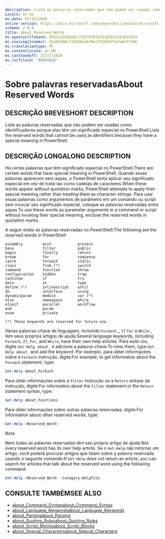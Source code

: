 ```yaml
---
description: Lista as palavras reservadas que não podem ser usadas como identificadores porque elas têm um significado especial no PowerShell.
Locale: en-US
ms.date: 07/23/2020
online version: https://docs.microsoft.com/powershell/module/microsoft.powershell.core/about/about_reserved_words?view=powershell-7.2&WT.mc_id=ps-gethelp
schema: 2.0.0
title: about_Reserved_Words
ms.openlocfilehash: 95911e328a50c173235f47a7610393124781555d
ms.sourcegitcommit: 95d41698c7a2450eeb70ef2fb6507fe7e6eff3b6
ms.translationtype: MT
ms.contentlocale: pt-BR
ms.lasthandoff: 11/17/2020
ms.locfileid: "99597626"
---
```

# <a name="about-reserved-words"></a><span data-ttu-id="e8e3f-103">Sobre palavras reservadas</span><span class="sxs-lookup"><span data-stu-id="e8e3f-103">About Reserved Words</span></span>

## <a name="short-description"></a><span data-ttu-id="e8e3f-104">DESCRIÇÃO BREVE</span><span class="sxs-lookup"><span data-stu-id="e8e3f-104">SHORT DESCRIPTION</span></span>
<span data-ttu-id="e8e3f-105">Lista as palavras reservadas que não podem ser usadas como identificadores porque elas têm um significado especial no PowerShell.</span><span class="sxs-lookup"><span data-stu-id="e8e3f-105">Lists the reserved words that cannot be used as identifiers because they have a special meaning in PowerShell.</span></span>

## <a name="long-description"></a><span data-ttu-id="e8e3f-106">DESCRIÇÃO LONGA</span><span class="sxs-lookup"><span data-stu-id="e8e3f-106">LONG DESCRIPTION</span></span>

<span data-ttu-id="e8e3f-107">Há certas palavras que têm significado especial no PowerShell.</span><span class="sxs-lookup"><span data-stu-id="e8e3f-107">There are certain words that have special meaning in PowerShell.</span></span> <span data-ttu-id="e8e3f-108">Quando essas palavras aparecem sem aspas, o PowerShell tenta aplicar seu significado especial em vez de tratá-las como cadeias de caracteres.</span><span class="sxs-lookup"><span data-stu-id="e8e3f-108">When these words appear without quotation marks, PowerShell attempts to apply their special meaning rather than treating them as character strings.</span></span> <span data-ttu-id="e8e3f-109">Para usar essas palavras como argumentos de parâmetro em um comando ou script sem invocar seu significado especial, coloque as palavras reservadas entre aspas.</span><span class="sxs-lookup"><span data-stu-id="e8e3f-109">To use these words as parameter arguments in a command or script without invoking their special meaning, enclose the reserved words in quotation marks.</span></span>

<span data-ttu-id="e8e3f-110">A seguir estão as palavras reservadas no PowerShell:</span><span class="sxs-lookup"><span data-stu-id="e8e3f-110">The following are the reserved words in PowerShell:</span></span>

```
assembly         exit            process
base             filter          public
begin            finally         return
break            for             sequence
catch            foreach         static
class            from (*)        switch
command          function        throw
configuration    hidden          trap
continue         if              try
data             in              type
define (*)       inlinescript    until
do               interface       using
dynamicparam     module          var (*)
else             namespace       while
elseif           parallel        workflow
end              param
enum             private

(*) These keywords are reserved for future use.
```

<span data-ttu-id="e8e3f-111">Várias palavras-chave de linguagem, incluindo `Foreach` ,, `If` `For` e `While` , têm seus próprios artigos de ajuda.</span><span class="sxs-lookup"><span data-stu-id="e8e3f-111">Several language keywords, including `Foreach`, `If`, `For`, and `While`, have their own help articles.</span></span> <span data-ttu-id="e8e3f-112">Para exibi-los, digite `Get-Help about_` e adicione a palavra-chave.</span><span class="sxs-lookup"><span data-stu-id="e8e3f-112">To view them, type `Get-Help about_` and add the keyword.</span></span> <span data-ttu-id="e8e3f-113">Por exemplo, para obter informações sobre a `Foreach` instrução, digite:</span><span class="sxs-lookup"><span data-stu-id="e8e3f-113">For example, to get information about the `Foreach` statement, type:</span></span>

```powershell
Get-Help about_ForEach
```

<span data-ttu-id="e8e3f-114">Para obter informações sobre a `Filter` instrução ou a `Return` sintaxe da instrução, digite:</span><span class="sxs-lookup"><span data-stu-id="e8e3f-114">For information about the `Filter` statement or the `Return` statement syntax, type:</span></span>

```powershell
Get-Help about_Functions
```

<span data-ttu-id="e8e3f-115">Para obter informações sobre outras palavras reservadas, digite:</span><span class="sxs-lookup"><span data-stu-id="e8e3f-115">For information about other reserved words, type:</span></span>

```powershell
Get-Help <Reserved_Word>
```

> [!NOTE]
> <span data-ttu-id="e8e3f-116">Nem todas as palavras reservadas têm seu próprio artigo de ajuda.</span><span class="sxs-lookup"><span data-stu-id="e8e3f-116">Not every reserved word has its own help article.</span></span> <span data-ttu-id="e8e3f-117">Se o `Get-Help` não retornar um artigo, você poderá procurar artigos que falam sobre a palavra reservada usando o seguinte comando:</span><span class="sxs-lookup"><span data-stu-id="e8e3f-117">If `Get-Help` does not return an article, you can search for articles that talk about the reserved word using the following command:</span></span>
>
> ```powershell
> Get-Help <Reserved_Word> -Category:HelpFile
> ```

## <a name="see-also"></a><span data-ttu-id="e8e3f-118">CONSULTE TAMBÉM</span><span class="sxs-lookup"><span data-stu-id="e8e3f-118">SEE ALSO</span></span>

- [<span data-ttu-id="e8e3f-119">about_Command_Syntax</span><span class="sxs-lookup"><span data-stu-id="e8e3f-119">about_Command_Syntax</span></span>](about_Command_Syntax.md)
- [<span data-ttu-id="e8e3f-120">about_Language_Keywords</span><span class="sxs-lookup"><span data-stu-id="e8e3f-120">about_Language_Keywords</span></span>](about_Language_Keywords.md)
- [<span data-ttu-id="e8e3f-121">about_Parsing</span><span class="sxs-lookup"><span data-stu-id="e8e3f-121">about_Parsing</span></span>](about_Parsing.md)
- [<span data-ttu-id="e8e3f-122">about_Quoting_Rules</span><span class="sxs-lookup"><span data-stu-id="e8e3f-122">about_Quoting_Rules</span></span>](about_Quoting_Rules.md)
- [<span data-ttu-id="e8e3f-123">about_Script_Blocks</span><span class="sxs-lookup"><span data-stu-id="e8e3f-123">about_Script_Blocks</span></span>](about_Script_Blocks.md)
- [<span data-ttu-id="e8e3f-124">about_Special_Characters</span><span class="sxs-lookup"><span data-stu-id="e8e3f-124">about_Special_Characters</span></span>](about_Special_Characters.md)
